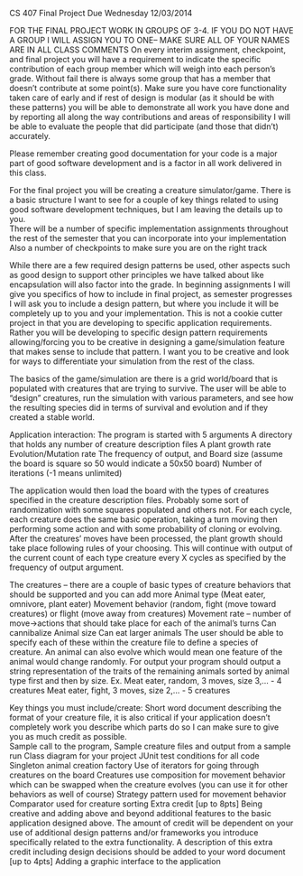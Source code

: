 CS 407
Final Project
Due Wednesday 12/03/2014

FOR THE FINAL PROJECT WORK IN GROUPS OF 3-4.  IF YOU DO NOT HAVE A GROUP I WILL ASSIGN YOU TO ONE– MAKE SURE ALL OF YOUR NAMES ARE IN ALL CLASS COMMENTS
On every interim assignment, checkpoint, and final project you will have a requirement to indicate the specific contribution of each group member which will weigh into each person’s grade.
Without fail there is always some group that has a member that doesn’t contribute at some point(s).  Make sure you have core functionality taken care of early and if rest of design is modular (as it should be with these patterns) you will be able to demonstrate all work you have done and by reporting all along the way contributions and areas of responsibility I will be able to evaluate the people that did participate (and those that didn’t) accurately.

Please remember creating good documentation for your code is a major part of good software development and is a factor in all work delivered in this class.

For the final project you will be creating a creature simulator/game.  There is a basic structure I want to see for a couple of key things related to using good software development techniques, but I am leaving the details up to you.  
There will be a number of specific implementation assignments throughout the rest of the semester that you can incorporate into your implementation
Also a number of checkpoints to make sure you are on the right track

While there are a few required design patterns be used, other aspects such as good design to support other principles we have talked about like encapsulation will also factor into the grade.  In beginning assignments I will give you specifics of how to include in final project, as semester progresses I will ask you to include a design pattern, but where you include it will be completely up to you and your implementation.  This is not a cookie cutter project in that you are developing to specific application requirements.  Rather you will be developing to specific design pattern requirements allowing/forcing you to be creative in designing a game/simulation feature that makes sense to include that pattern.  I want you to be creative and look for ways to differentiate your simulation from the rest of the class.

The basics of the game/simulation are there is a grid world/board that is populated with creatures that are trying to survive. The user will be able to “design” creatures, run the simulation with various parameters, and see how the resulting species did in terms of survival and evolution and if they created a stable world.

Application interaction:
The program is started with 5 arguments
A directory that holds any number of creature description files
A plant growth rate 
Evolution/Mutation rate
The frequency of output, and 
Board size (assume the board is square so 50 would indicate a 50x50 board)
Number of iterations (-1 means unlimited)

The application would then load the board with the types of creatures specified in the creature description files.  Probably some sort of randomization with some squares populated and others not.  For each cycle, each creature does the same basic operation, taking a turn moving then performing some action and with some probability of cloning or evolving. After the creatures’ moves have been processed, the plant growth should take place following rules of your choosing. This will continue with output of the current count of each type creature every X cycles as specified by the frequency of output argument.

The creatures – there are a couple of basic types of creature behaviors that should be supported and you can add more
Animal type (Meat eater, omnivore, plant eater)
Movement behavior (random, fight (move toward creatures) or flight (move away from creatures)
Movement rate – number of move->actions that should take place for each of the animal’s turns
Can cannibalize
Animal size
Can eat larger animals
The user should be able to specify each of these within the creature file to define a species of creature.  An animal can also evolve which would mean one feature of the animal would change randomly.
For output your program should output a string representation of the traits of the remaining animals sorted by animal type first and then by size.
Ex.	Meat eater, random, 3 moves, size 3,…  - 4 creatures
		Meat eater, fight, 3 moves, size 2,…  - 5 creatures

Key things you must include/create:
Short word document describing the format of your creature file, it is also critical if your application doesn’t completely work you describe which parts do so I can make sure to give you as much credit as possible.  
Sample call to the program, Sample creature files and output from a sample run
Class diagram for your project
JUnit test conditions for all code
Singleton animal creation factory
Use of iterators for going through creatures on the board
Creatures use composition for movement behavior which can be swapped when the creature evolves (you can use it for other behaviors as well of course)
Strategy pattern used for movement behavior
Comparator used for creature sorting
Extra credit
[up to 8pts] Being creative and adding above and beyond additional features to the basic application designed above.  The amount of credit will be dependent on your use of additional design patterns and/or frameworks you introduce specifically related to the extra functionality.  A description of this extra credit including design decisions should be added to your word document
[up to 4pts] Adding a graphic interface to the application

